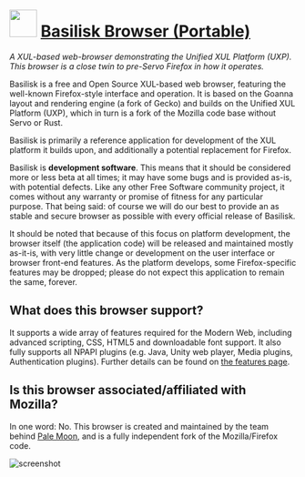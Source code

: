 ﻿# <img src="https://cdn.jsdelivr.net/gh/chtof/chocolatey-packages/automatic/basilisk.portable/basilisk.portable.png" width="48" height="48"/> [Basilisk Browser (Portable)](https://chocolatey.org/packages/basilisk.portable)

*A XUL-based web-browser demonstrating the Unified XUL Platform (UXP). This browser is a close twin to pre-Servo Firefox in how it operates.*

Basilisk is a free and Open Source XUL-based web browser, featuring the well-known Firefox-style interface and operation. It is based on the Goanna layout and rendering engine (a fork of Gecko) and builds on the Unified XUL Platform (UXP), which in turn is a fork of the Mozilla code base without Servo or Rust.

Basilisk is primarily a reference application for development of the XUL platform it builds upon, and additionally a potential replacement for Firefox.

Basilisk is **development software**. This means that it should be considered more or less beta at all times; it may have some bugs and is provided as-is, with potential defects. Like any other Free Software community project, it comes without any warranty or promise of fitness for any particular purpose. That being said: of course we will do our best to provide an as stable and secure browser as possible with every official release of Basilisk.

It should be noted that because of this focus on platform development, the browser itself (the application code) will be released and maintained mostly as-it-is, with very little change or development on the user interface or browser front-end features. As the platform develops, some Firefox-specific features may be dropped; please do not expect this application to remain the same, forever.

## What does this browser support?
It supports a wide array of features required for the Modern Web, including advanced scripting, CSS, HTML5 and downloadable font support. It also fully supports all NPAPI plugins (e.g. Java, Unity web player, Media plugins, Authentication plugins). Further details can be found on [the features page](https://basilisk-browser.org/features.shtml).

## Is this browser associated/affiliated with Mozilla?
In one word: No.
This browser is created and maintained by the team behind [Pale Moon](http://www.palemoon.org), and is a fully independent fork of the Mozilla/Firefox code.

![screenshot](https://cdn.jsdelivr.net/gh/chtof/chocolatey-packages/automatic/basilisk.portable/screenshot.png)